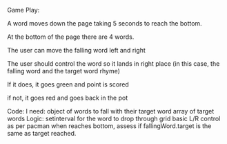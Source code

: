 Game Play:

A word moves down the page taking 5 seconds to reach the bottom.

At the bottom of the page there are 4 words.

The user can move the falling word left and right

The user should control the word so it lands in right place (in this case, the falling word and the target word rhyme)

If it does, it goes green and point is scored

if not, it goes red and goes back in the pot



Code:
I need: 
    object of words to fall with their target word
    array of target words
Logic:
    setinterval for the word to drop through grid
    basic L/R control as per pacman
    when reaches bottom, assess if fallingWord.target is the same as target reached.